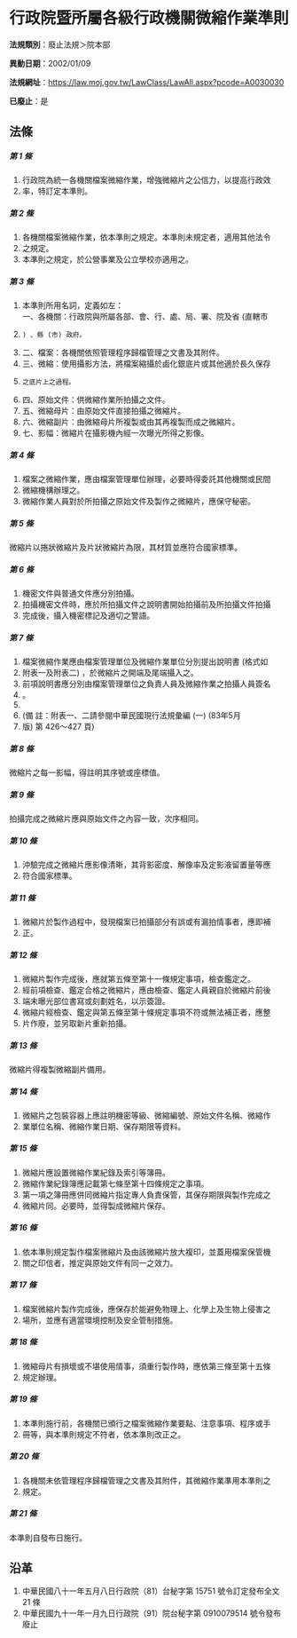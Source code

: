 # 行政院暨所屬各級行政機關微縮作業準則

**法規類別**：廢止法規＞院本部

**異動日期**：2002/01/09  

**法規網址**：https://law.moj.gov.tw/LawClass/LawAll.aspx?pcode=A0030030

**已廢止**：是



## 法條
##### 第 1 條
1. 行政院為統一各機關檔案微縮作業，增強微縮片之公信力，以提高行政效
1. 率，特訂定本準則。

##### 第 2 條
1. 各機關檔案微縮作業，依本準則之規定。本準則未規定者，適用其他法令
1. 之規定。
1. 本準則之規定，於公營事業及公立學校亦適用之。

##### 第 3 條
1. 本準則所用名詞，定義如左：  
一、各機關：行政院與所屬各部、會、行、處、局、署、院及省 (直轄市
1.     ) 、縣 (市) 政府。
1. 二、檔案：各機關依照管理程序歸檔管理之文書及其附件。
1. 三、微縮：使用攝影方法，將檔案縮攝於鹵化銀底片或其他適於長久保存
1.     之底片上之過程。
1. 四、原始文件：供微縮作業所拍攝之文件。
1. 五、微縮母片：由原始文件直接拍攝之微縮片。
1. 六、微縮副片：由微縮母片所複製或由其再複製而成之微縮片。
1. 七、影幅：微縮片在攝影機內經一次曝光所得之影像。

##### 第 4 條
1. 檔案之微縮作業，應由檔案管理單位辦理，必要時得委託其他機關或民間
1. 微縮機構辦理之。
1. 微縮作業人員對於所拍攝之原始文件及製作之微縮片，應保守秘密。

##### 第 5 條
微縮片以捲狀微縮片及片狀微縮片為限，其材質並應符合國家標準。

##### 第 6 條
1. 機密文件與普通文件應分別拍攝。
1. 拍攝機密文件時，應於所拍攝文件之說明書開始拍攝前及所拍攝文件拍攝
1. 完成後，攝入機密標記及適切之警語。

##### 第 7 條
1. 檔案微縮作業應由檔案管理單位及微縮作業單位分別提出說明書 (格式如
1. 附表一及附表二) ，於微縮片之開端及尾端攝入之。
1. 前項說明書應分別由檔案管理單位之負責人員及微縮作業之拍攝人員簽名
1. 。
1. 
1.  (備      註：附表一、二請參閱中華民國現行法規彙編 (一) (83年5月
1.   版) 第 426～427 頁)

##### 第 8 條
微縮片之每一影幅，得註明其序號或座標值。

##### 第 9 條
拍攝完成之微縮片應與原始文件之內容一致，次序相同。

##### 第 10 條
1. 沖驗完成之微縮片應影像清晰，其背影密度、解像率及定影液留置量等應
1. 符合國家標準。

##### 第 11 條
1. 微縮片於製作過程中，發現檔案已拍攝部分有誤或有漏拍情事者，應即補
1. 正。

##### 第 12 條
1. 微縮片製作完成後，應就第五條至第十一條規定事項，檢查鑑定之。
1. 經前項檢查、鑑定合格之微縮片，應由檢查、鑑定人員親自於微縮片前後
1. 端未曝光部位書寫或刻劃姓名，以示簽證。
1. 微縮片經檢查、鑑定與第五條至第十條規定事項不符或無法補正者，應整
1. 片作廢，並另取新片重新拍攝。

##### 第 13 條
微縮片得複製微縮副片備用。

##### 第 14 條
1. 微縮片之包裝容器上應註明機密等級、微縮編號、原始文件名稱、微縮作
1. 業單位名稱、微縮作業日期、保存期限等資料。

##### 第 15 條
1. 微縮片應設置微縮作業紀錄及索引等簿冊。
1. 微縮作業紀錄簿應記載第七條至第十四條規定之事項。
1. 第一項之簿冊應併同微縮片指定專人負責保管，其保存期限與製作完成之
1. 微縮片同。必要時，並得製成微縮片保存。

##### 第 16 條
1. 依本準則規定製作檔案微縮片及由該微縮片放大複印，並蓋用檔案保管機
1. 關之印信者，推定與原始文件有同一之效力。

##### 第 17 條
1. 檔案微縮片製作完成後，應保存於能避免物理上、化學上及生物上侵害之
1. 場所，並應有適當環境控制及安全管制措施。

##### 第 18 條
1. 微縮母片有損壞或不堪使用情事，須重行製作時，應依第三條至第十五條
1. 規定辦理。

##### 第 19 條
1. 本準則施行前，各機關已頒行之檔案微縮作業要點、注意事項、程序或手
1. 冊等，與本準則規定不符者，依本準則改正之。

##### 第 20 條
1. 各機關未依管理程序歸檔管理之文書及其附件，其微縮作業準用本準則之
1. 規定。

##### 第 21 條
本準則自發布日施行。

## 沿革
1. 中華民國八十一年五月八日行政院（81）台秘字第 15751  號令訂定發布全文 21 條
1. 中華民國九十一年一月九日行政院（91）院台秘字第 0910079514 號令發布廢止
